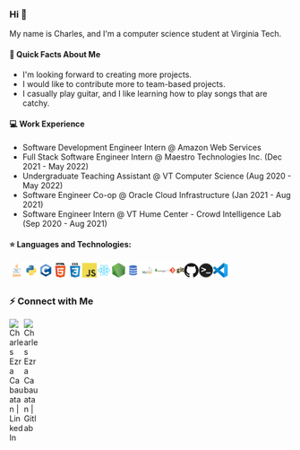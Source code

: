 
### Hi 👋

My name is Charles, and I'm a computer science student at Virginia Tech.

#### 🚀 Quick Facts About Me

- I'm looking forward to creating more projects.
- I would like to contribute more to team-based projects.
- I casually play guitar, and I like learning how to play songs that are catchy.

#### 💻 Work Experience
- Software Development Engineer Intern @ Amazon Web Services
- Full Stack Software Engineer Intern @ Maestro Technologies Inc. (Dec 2021 - May 2022)
- Undergraduate Teaching Assistant @ VT Computer Science (Aug 2020 - May 2022)
- Software Engineer Co-op @ Oracle Cloud Infrastructure (Jan 2021 - Aug 2021)
- Software Engineer Intern @ VT Hume Center - Crowd Intelligence Lab (Sep 2020 - Aug 2021)

#### ⭐️ Languages and Technologies:

<img align="left" alt="Java" width="26px" src="https://raw.githubusercontent.com/github/explore/80688e429a7d4ef2fca1e82350fe8e3517d3494d/topics/java/java.png" />
<img align="left" alt="Python" width="26px" src="https://raw.githubusercontent.com/github/explore/80688e429a7d4ef2fca1e82350fe8e3517d3494d/topics/python/python.png" />
<img align="left" alt="C" width="26px" src="https://raw.githubusercontent.com/github/explore/80688e429a7d4ef2fca1e82350fe8e3517d3494d/topics/c/c.png" />
<img align="left" alt="HTML5" width="26px" src="https://raw.githubusercontent.com/github/explore/80688e429a7d4ef2fca1e82350fe8e3517d3494d/topics/html/html.png" />
<img align="left" alt="CSS3" width="26px" src="https://raw.githubusercontent.com/github/explore/80688e429a7d4ef2fca1e82350fe8e3517d3494d/topics/css/css.png" />
<img align="left" alt="JavaScript" width="26px" src="https://raw.githubusercontent.com/github/explore/80688e429a7d4ef2fca1e82350fe8e3517d3494d/topics/javascript/javascript.png" />
<img align="left" alt="React" width="26px" src="https://raw.githubusercontent.com/github/explore/80688e429a7d4ef2fca1e82350fe8e3517d3494d/topics/react/react.png" />
<img align="left" alt="Node.js" width="26px" src="https://raw.githubusercontent.com/github/explore/80688e429a7d4ef2fca1e82350fe8e3517d3494d/topics/nodejs/nodejs.png" />
<img align="left" alt="SQL" width="26px" src="https://raw.githubusercontent.com/github/explore/80688e429a7d4ef2fca1e82350fe8e3517d3494d/topics/sql/sql.png" />
<img align="left" alt="MySQL" width="26px" src="https://raw.githubusercontent.com/github/explore/80688e429a7d4ef2fca1e82350fe8e3517d3494d/topics/mysql/mysql.png" />
<img align="left" alt="MongoDB" width="26px" src="https://raw.githubusercontent.com/github/explore/80688e429a7d4ef2fca1e82350fe8e3517d3494d/topics/mongodb/mongodb.png" />
<img align="left" alt="Git" width="26px" src="https://raw.githubusercontent.com/github/explore/80688e429a7d4ef2fca1e82350fe8e3517d3494d/topics/git/git.png" />
<img align="left" alt="GitHub" width="26px" src="https://raw.githubusercontent.com/github/explore/78df643247d429f6cc873026c0622819ad797942/topics/github/github.png" />
<img align="left" alt="Terminal" width="26px" src="https://raw.githubusercontent.com/github/explore/80688e429a7d4ef2fca1e82350fe8e3517d3494d/topics/terminal/terminal.png" />
<img align="left" alt="Visual Studio Code" width="26px" src="https://raw.githubusercontent.com/github/explore/80688e429a7d4ef2fca1e82350fe8e3517d3494d/topics/visual-studio-code/visual-studio-code.png" />

<br /><br />

### ⚡️ Connect with Me
[<img align="left" alt="Charles Ezra Cabauatan | LinkedIn" width="26px" src="https://cdn-icons-png.flaticon.com/512/174/174857.png" />][linkedin]
[<img align="left" alt="Charles Ezra Cabauatan | Gitlab" width="26px" src="https://cdn4.iconfinder.com/data/icons/logos-and-brands/512/144_Gitlab_logo_logos-512.png" />][gitlab]

[linkedin]: https://linkedin.com/in/charlesezra
[gitlab]: https://gitlab.com/charlesezra

<!-- Deprecated -->
<!-- [<img align="left" alt="charlesezra.github.io" width="26px" src="https://raw.githubusercontent.com/icons8/flat-color-icons/8eccbbbd8b2af1d2c9593e7cfba5ecb0d68ee378/svg/globe.svg" />][website] -->
<!-- [website]: https://charlesezra.github.io -->
<!-- [twitter]: https://twitter.com/yopocharlie -->

